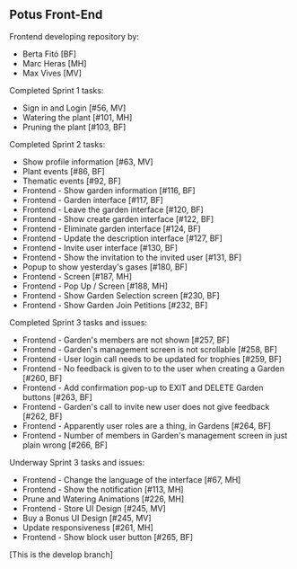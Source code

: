 Potus Front-End
---

Frontend developing repository by:

- Berta Fitó [BF]
- Marc Heras [MH]
- Max Vives [MV]

Completed Sprint 1 tasks:

- Sign in and Login [#56, MV]
- Watering the plant [#101, MH]
- Pruning the plant [#103, BF]

Completed Sprint 2 tasks:

- Show profile information [#63, MV]
- Plant events [#86, BF]
- Thematic events [#92, BF]
- Frontend - Show garden information [#116, BF]
- Frontend - Garden interface [#117, BF]
- Frontend - Leave the garden interface [#120, BF]
- Frontend - Show create garden interface [#122, BF]
- Frontend - Eliminate garden interface [#124, BF]
- Frontend - Update the description interface [#127, BF]
- Frontend - Invite user interface [#130, BF]
- Frontend - Show the invitation to the invited user [#131, BF]
- Popup to show yesterday's gases [#180, BF]
- Frontend - Screen [#187, MH]
- Frontend - Pop Up / Screen [#188, MH]
- Frontend - Show Garden Selection screen [#230, BF]
- Frontend - Show Garden Join Petitions [#232, BF]

Completed Sprint 3 tasks and issues:

- Frontend - Garden's members are not shown [#257, BF]
- Frontend - Garden's management screen is not scrollable [#258, BF]
- Frontend - User login call needs to be updated for trophies [#259, BF]
- Frontend - No feedback is given to to the user when creating a Garden [#260, BF]
- Frontend - Add confirmation pop-up to EXIT and DELETE Garden buttons [#263, BF]
- Frontend - Garden's call to invite new user does not give feedback [#262, BF]
- Frontend - Apparently user roles are a thing, in Gardens [#264, BF]
- Frontend - Number of members in Garden's management screen in just plain wrong [#266, BF]

Underway Sprint 3 tasks and issues:

- Frontend - Change the language of the interface [#67, MH]
- Frontend - Show the notification [#113, MH]
- Prune and Watering Animations [#226, MH]
- Frontend - Store UI Design [#245, MV]
- Buy a Bonus UI Design [#245, MV]
- Update responsiveness [#261, MH]
- Frontend - Show block user button [#265, BF]

[This is the develop branch]
